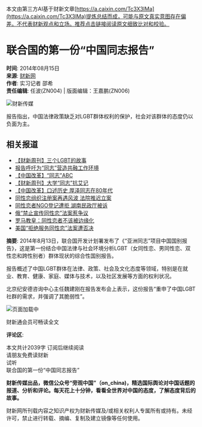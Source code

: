 本文由第三方AI基于财新文章[https://a.caixin.com/Tc3X3lMa](https://a.caixin.com/Tc3X3lMa)提炼总结而成，可能与原文真实意图存在偏差。不代表财新观点和立场。推荐点击链接阅读原文细致比对和校验。

# 联合国的第一份“中国同志报告”

**时间**: 2014年08月15日  
**来源**: [财新网](http://www.caixin.com)  
**作者**: 实习记者 邵希  
**责任编辑**: 任波(ZN004) | 版面编辑：王嘉鹏(ZN006)  

![财新传媒](//file.caixin.com/images/content/PC.jpg)

报告指出，中国法律政策缺乏对LGBT群体权利的保护，社会对该群体的态度仍以负面为主。

## 相关报道

- [【财新周刊】三个LGBT的故事](http://magazine.caixin.com/2014-05-16/100678193.html?sourceEntityId=100717388)
- [报告呼吁为“同志”营造共融工作环境](http://china.caixin.com/2013-09-27/100587376.html?sourceEntityId=100717388)
- [【中国改革】“同志”ABC](http://magazine.caixin.com/2014-04-01/100659793.html?sourceEntityId=100717388)
- [【财新周刊】大学“同志”抗艾记](http://magazine.caixin.com/2010-07-25/100163920.html?sourceEntityId=100717388)
- [【中国改革】口述历史 厚泽同志在80年代](http://magazine.caixin.com/2010-05-31/100148697.html?sourceEntityId=100717388)
- [同性恋组织注册案再遇风波 法院推迟立案](http://china.caixin.com/2014-02-27/100643951.html?sourceEntityId=100717388)
- [同性恋者NGO登记遭拒 湖南民政厅被诉](http://china.caixin.com/2014-02-19/100640465.html?sourceEntityId=100717388)
- [俄“禁止宣传同性恋”法案惹争议](http://international.caixin.com/2013-08-12/100568475.html?sourceEntityId=100717388)
- [罗马教皇：同性恋者不该被边缘化](http://international.caixin.com/2013-07-30/100562985.html?sourceEntityId=100717388)
- [美国“拒绝服务同性恋”法案遭否决](http://international.caixin.com/2014-02-27/100644152.html?sourceEntityId=100717388)

**摘要**: 2014年8月13日，联合国开发计划署发布了《“亚洲同志”项目中国国别报告》，这是第一份结合中国法律与社会环境分析LGBT（女同性恋、男同性恋、双性恋和跨性别者）群体现状的综合性国别报告。

报告概述了中国LGBT群体在法律、政策、社会及文化态度等领域，特别是在就业、教育、健康、家庭、媒体与技术，以及社区发展等方面的权利状况。

北京纪安德咨询中心主任魏建刚在报告发布会上表示，这份报告“重申了中国LGBT社群的需求，并强调了其脆弱性”。  

![页面加载中](//file.caixin.com/file/content/images/loading.gif)

财新通会员可畅读全文

**评论区**:  

本文共计2039字 订阅后继续阅读  
请朋友免费读财新  
试听  
联合国的第一份“中国同志报告”

**财新传媒出品，微信公众号“旁观中国”（on_china)，精选国际舆论对中国话题的报道、分析和评论。每天花上十分钟，看看全世界对中国的态度，了解态度背后的故事。**

财新网所刊载内容之知识产权为财新传媒及/或相关权利人专属所有或持有。未经许可，禁止进行转载、摘编、复制及建立镜像等任何使用。
<!-- tcd_original_link https://international.caixin.com/2014-08-15/100717388.html -->
